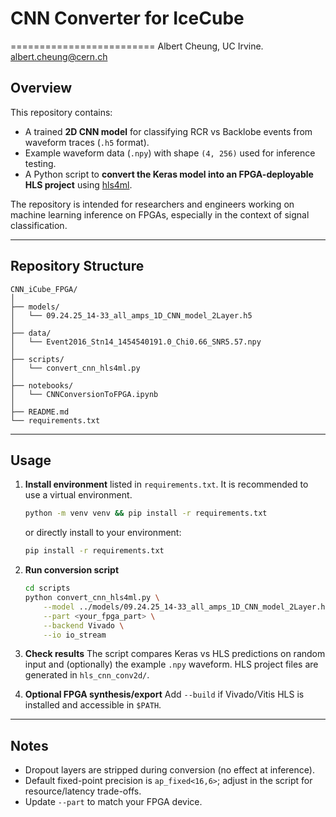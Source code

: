 # CNN Converter for IceCube
=========================
Albert Cheung, UC Irvine.
albert.cheung@cern.ch


## Overview

This repository contains:

* A trained **2D CNN model** for classifying RCR vs Backlobe events from waveform traces (`.h5` format).
* Example waveform data (`.npy`) with shape `(4, 256)` used for inference testing.
* A Python script to **convert the Keras model into an FPGA-deployable HLS project** using [hls4ml](https://fastmachinelearning.org/hls4ml/).

The repository is intended for researchers and engineers working on machine learning inference on FPGAs, especially in the context of signal classification.

---

## Repository Structure

```
CNN_iCube_FPGA/
│
├── models/
│   └── 09.24.25_14-33_all_amps_1D_CNN_model_2Layer.h5
│
├── data/
│   └── Event2016_Stn14_1454540191.0_Chi0.66_SNR5.57.npy
│
├── scripts/
│   └── convert_cnn_hls4ml.py
│
├── notebooks/
│   └── CNNConversionToFPGA.ipynb
│
├── README.md
└── requirements.txt
```

---

## Usage

1. **Install environment**
   listed in `requirements.txt`. It is recommended to use a virtual environment.

   ```bash
   python -m venv venv && pip install -r requirements.txt
   ```

   or directly install to your environment:

    ```bash
    pip install -r requirements.txt
    ```

2. **Run conversion script**

   ```bash
   cd scripts
   python convert_cnn_hls4ml.py \
       --model ../models/09.24.25_14-33_all_amps_1D_CNN_model_2Layer.h5 \
       --part <your_fpga_part> \
       --backend Vivado \
       --io io_stream
   ```

3. **Check results**
   The script compares Keras vs HLS predictions on random input and (optionally) the example `.npy` waveform.
   HLS project files are generated in `hls_cnn_conv2d/`.

4. **Optional FPGA synthesis/export**
   Add `--build` if Vivado/Vitis HLS is installed and accessible in `$PATH`.

---

## Notes

* Dropout layers are stripped during conversion (no effect at inference).
* Default fixed-point precision is `ap_fixed<16,6>`; adjust in the script for resource/latency trade-offs.
* Update `--part` to match your FPGA device.
